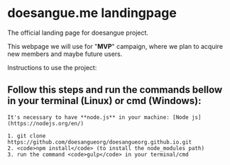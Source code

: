 # doesangue.me landingpage

The official landing page for doesangue project.

This webpage we will use for "**MVP**" campaign, where we plan to acquire new members and maybe future users.

Instructions to use the project:

## Follow this steps and run the commands bellow in your terminal (Linux) or cmd (Windows):

	It's necessary to have **node.js** in your machine: [Node js](https://nodejs.org/en/)
	
	1. git clone https://github.com/doesangueorg/doesangueorg.github.io.git
	2. <code>npm install</code> (to install the node_modules path)
	3. run the command <code>gulp</code> in your terminal/cmd
